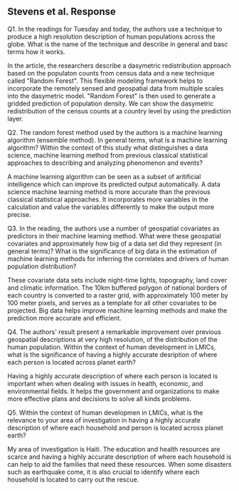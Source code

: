 ## Stevens et al. Response

Q1. In the readings for Tuesday and today, the authors use a technique to produce a high resolution description of human populations across the globe. What is the name of the technique and describe  in general and basc terms how it works.

In the article, the researchers describe a dasymetric redistribution approach based on the populaton counts from census data  and a new technique called "Random Forest". This flexible modeling framework helps to incorporate the remotely sensed and geospatial data from multiple scales into the dasymetric model. "Random Forest" is then used to generate a gridded prediction of population density. We can show the dasymetric redistribution of the census counts at a country level by using the prediction layer.

Q2. The random forest method used by the authors is a machine learning algorithm (ensemble method). In general terms, what is a machine learning algorithm? Within the context of this study what distinguishes a data science, machine learning method from previous classical statistical approaches to describing and analyzing phenomenon and events?

A machine learning algorithm can be seen as a subset of aritificial intelligence which can improve its predicted output automatically. A data science machine learning method is more accurate than the previous classical statistical approaches. It incorporates more variables in the calculation and value the variables differently to make the output more precise.

Q3. In the reading, the authors use a number of geospatial covariates as predictors in their machine learning method. What were these geospatial covariates and approximately how big of a data set did they represent (in general terms)? What is the significance of big data in the estimation of machine learning methods for inferring the correlates and drivers of human population distribution?

These covariate data sets include night-time lights, topography, land cover and climatic information. The 10km buffered polygon of national borders of each country is converted to a raster grid, with approximately 100 meter by 100 meter pixels, and serves as a template for all other covariates to be projected. Big data helps improve machine learning methods and make the prediction more accurate and efficient.

Q4. The authors' result present a remarkable improvement over previous geospatial descriptions at very high resolution, of the distribution of the human population. Within the context of human development in LMICs, what is the significance of having a highly accurate desription of where each person is located across planet earth?

Having a highly accurate description of where each person is located is important when when dealing with issues in health, economic, and environmental fields. It helps the government and organizations to make more effective plans and decisions to solve all kinds problems.

Q5. Within the context of human developmen in LMICs, what is the relevance to your area of investigation in having a highly accurate description of where each household and person is located across planet earth?

My area of investigation is Haiti. The education and health resources are scarce and having a highly accurate description of where each household is can help to aid the families that need these resources. When some disasters such as earthquake come, it is also crucial to identify where each household is located to carry out the rescue.
